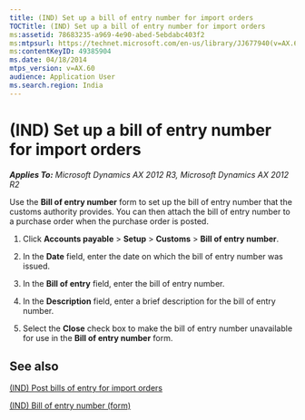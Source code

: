 ```yaml
---
title: (IND) Set up a bill of entry number for import orders
TOCTitle: (IND) Set up a bill of entry number for import orders
ms:assetid: 78683235-a969-4e90-abed-5ebdabc403f2
ms:mtpsurl: https://technet.microsoft.com/en-us/library/JJ677940(v=AX.60)
ms:contentKeyID: 49385904
ms.date: 04/18/2014
mtps_version: v=AX.60
audience: Application User
ms.search.region: India
---
```


# (IND) Set up a bill of entry number for import orders 


_**Applies To:** Microsoft Dynamics AX 2012 R3, Microsoft Dynamics AX 2012 R2_

Use the **Bill of entry number** form to set up the bill of entry number that the customs authority provides. You can then attach the bill of entry number to a purchase order when the purchase order is posted.

1.  Click **Accounts payable** \> **Setup** \> **Customs** \> **Bill of entry number**.

2.  In the **Date** field, enter the date on which the bill of entry number was issued.

3.  In the **Bill of entry** field, enter the bill of entry number.

4.  In the **Description** field, enter a brief description for the bill of entry number.

5.  Select the **Close** check box to make the bill of entry number unavailable for use in the **Bill of entry number** form.

## See also

[(IND) Post bills of entry for import orders](ind-post-bills-of-entry-for-import-orders.md)

[(IND) Bill of entry number (form)](https://technet.microsoft.com/en-us/library/jj664729\(v=ax.60\))

  



